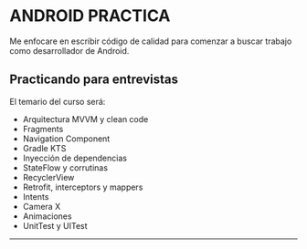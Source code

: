 # ANDROID PRACTICA

Me enfocare en escribir código de calidad para comenzar a buscar trabajo como desarrollador de Android.

## Practicando para entrevistas

El temario del curso será:
<br />
- Arquitectura MVVM y clean code
- Fragments
- Navigation Component
- Gradle KTS
- Inyección de dependencias
- StateFlow y corrutinas
- RecyclerView
- Retrofit, interceptors y mappers
- Intents
- Camera X
- Animaciones
- UnitTest y UITest

---



